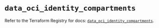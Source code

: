 # `data_oci_identity_compartments`

Refer to the Terraform Registry for docs: [`data_oci_identity_compartments`](https://registry.terraform.io/providers/hashicorp/oci/7.19.0/docs/data-sources/identity_compartments).

